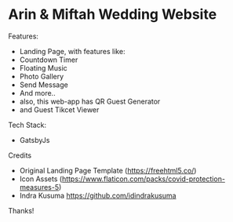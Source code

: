 # Arin & Miftah Wedding Website

Features:
- Landing Page, with features like:
 - Countdown Timer
 - Floating Music
 - Photo Gallery
 - Send Message
 - And more..
- also, this web-app has QR Guest Generator
- and Guest Tikcet Viewer

Tech Stack:
- GatsbyJs

Credits
- Original Landing Page Template (https://freehtml5.co/)
- Icon Assets (https://www.flaticon.com/packs/covid-protection-measures-5)
- Indra Kusuma https://github.com/idindrakusuma

Thanks!

